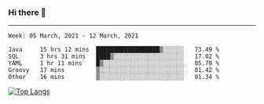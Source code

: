 ### Hi there 👋
---
<!--START_SECTION:waka-->
```text
Week: 05 March, 2021 - 12 March, 2021

Java     15 hrs 12 mins  ██████████████████▒░░░░░░   73.49 % 
SQL      3 hrs 31 mins   ████▒░░░░░░░░░░░░░░░░░░░░   17.02 % 
YAML     1 hr 11 mins    █▒░░░░░░░░░░░░░░░░░░░░░░░   05.78 % 
Groovy   17 mins         ▒░░░░░░░░░░░░░░░░░░░░░░░░   01.42 % 
Other    16 mins         ▒░░░░░░░░░░░░░░░░░░░░░░░░   01.34 % 
```
<!--END_SECTION:waka-->

[![Top Langs](https://github-readme-stats.vercel.app/api/top-langs/?username=HyunAh-iia&layout=compact)](https://github.com/anuraghazra/github-readme-stats)
<!--
**HyunAh-iia/HyunAh-iia** is a ✨ _special_ ✨ repository because its `README.md` (this file) appears on your GitHub profile.

Here are some ideas to get you started:

- 🔭 I’m currently working on ...
- 🌱 I’m currently learning ...
- 👯 I’m looking to collaborate on ...
- 🤔 I’m looking for help with ...
- 💬 Ask me about ...
- 📫 How to reach me: ...
- 😄 Pronouns: ...
- ⚡ Fun fact: ...
-->
